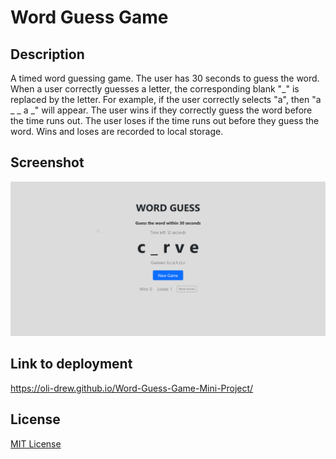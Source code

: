 # Word Guess Game

## Description

A timed word guessing game.
The user has 30 seconds to guess the word. When a user correctly guesses a letter, the corresponding blank "_" is replaced by the letter. For example, if the user correctly selects "a", then "a _ _ a _" will appear. The user wins if they correctly guess the word before the time runs out. The user loses if the time runs out before they guess the word. Wins and loses are recorded to local storage.

## Screenshot

![Preview of Word Guesss](./assets/images/word-guess.png)

## Link to deployment

https://oli-drew.github.io/Word-Guess-Game-Mini-Project/

## License

[MIT License](LICENSE)
